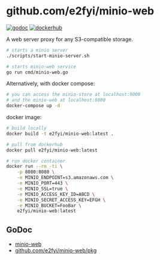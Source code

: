 # github.com/e2fyi/minio-web
[![godoc](https://img.shields.io/badge/godoc-reference-5272B4.svg?style=flat-square "godoc")](https://godoc.org/github.com/e2fyi/minio-web/pkg) [![dockerhub](https://img.shields.io/badge/dockerhub-e2fyi%2Fminio--web-5272B4.svg?style=flat-square "dockerhub")](https://hub.docker.com/r/e2fyi/minio-web)

A web server proxy for any S3-compatible storage.


```bash
# starts a minio server
./scripts/start-minio-server.sh

# starts minio-web service
go run cmd/minio-web.go
```

Alternatively, with docker compose:
```bash
# you can access the minio-store at localhost:9000
# and the minio-web at localhost:8080
docker-compose up -d
```

docker image:
```bash
# build locally
docker build -t e2fyi/minio-web:latest .

# pull from dockerhub
docker pull e2fyi/minio-web:latest

# run docker container
docker run --rm -ti \
    -p 8080:8080 \
    -e MINIO_ENDPOINT=s3.amazonaws.com \
    -e MINIO_PORT=443 \
    -e MINIO_SSL=true \
    -e MINIO_ACCESS_KEY_ID=ABCD \
    -e MINIO_SECRET_ACCESS_KEY=EFGH \
    -e MINIO_BUCKET=FooBar \
    e2fyi/minio-web:latest
```


## GoDoc

- [minio-web](https://godoc.org/github.com/e2fyi/minio-web/cmd)
- [github.com/e2fyi/minio-web/pkg](https://godoc.org/github.com/e2fyi/minio-web/pkg)